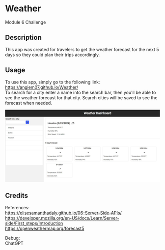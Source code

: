 # Weather
Module 6 Challenge

## Description
This app was created for travelers to get the weather forecast for the next 5 days so they could plan their trips accordingly.

## Usage
To use this app, simply go to the following link:  
https://angiem07.github.io/Weather/ \
To search for a city enter a name into the search bar, then you'll be able to see the weather forecast for that city. Search cities will be saved to see the forecast when needed.

![alt text](./assets/images/Capture.JPG)

## Credits
References: \
https://elisesamanthadaly.github.io/06-Server-Side-APIs/ \
https://developer.mozilla.org/en-US/docs/Learn/Server-side/First_steps/Introduction \
https://openweathermap.org/forecast5 


Debug: \
ChatGPT



